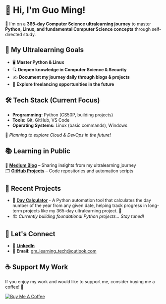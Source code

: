 # 👋 Hi, I'm Guo Ming! 

🚀 I'm on a **365-day Computer Science ultralearning journey** to master **Python, Linux, and fundamental Computer Science concepts** through self-directed study.

## 🎯 My Ultralearning Goals
- 🖥️ **Master Python & Linux**
- 🔍 **Deepen knowledge in Computer Science & Security**
- ✍️ **Document my journey daily through blogs & projects**
- 🌱 **Explore freelancing opportunities in the future**

## 🛠️ Tech Stack (Current Focus)
- **Programming:** Python (CS50P, building projects)
- **Tools:** Git, GitHub, VS Code
- **Operating Systems:** Linux (basic commands), Windows

📌 *Planning to explore Cloud & DevOps in the future!*

## 📚 Learning in Public
🔗 **[Medium Blog](https://medium.com/@gmlearnstech)** – Sharing insights from my ultralearning journey  
🗂️ **[GitHub Projects](https://github.com/guoming-dev?tab=repositories)** – Code repositories and automation scripts  

## 🌱 Recent Projects
- 📆 **[Day Calculator](https://github.com/guoming-dev/day-calculator)** - A Python automation tool that calculates the day number of the year from any given date, helping track progress in long-term projects like my 365-day ultralearning project. 🚀
- 🏗️ *Currently building foundational Python projects... Stay tuned!*

## 💬 Let's Connect
- 🔗 **[LinkedIn](https://www.linkedin.com/in/guo-ming-loh/)**
- 📧 **Email:** [gm_learning_tech@outlook.com](mailto:gm_learning_tech@outlook.com)

## ☕ Support My Work

If you enjoy my work and would like to support me, consider buying me a coffee! 🚀  

[![Buy Me A Coffee](https://img.shields.io/badge/Buy%20Me%20A%20Coffee-Support%20Me-orange?style=flat-square&logo=buy-me-a-coffee)](https://www.buymeacoffee.com/gmlearnstech)
